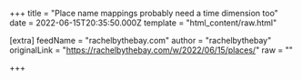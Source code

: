
+++
title = "Place name mappings probably need a time dimension too"
date = 2022-06-15T20:35:50.000Z
template = "html_content/raw.html"

[extra]
feedName = "rachelbythebay.com"
author = "rachelbythebay"
originalLink = "https://rachelbythebay.com/w/2022/06/15/places/"
raw = ""

+++

